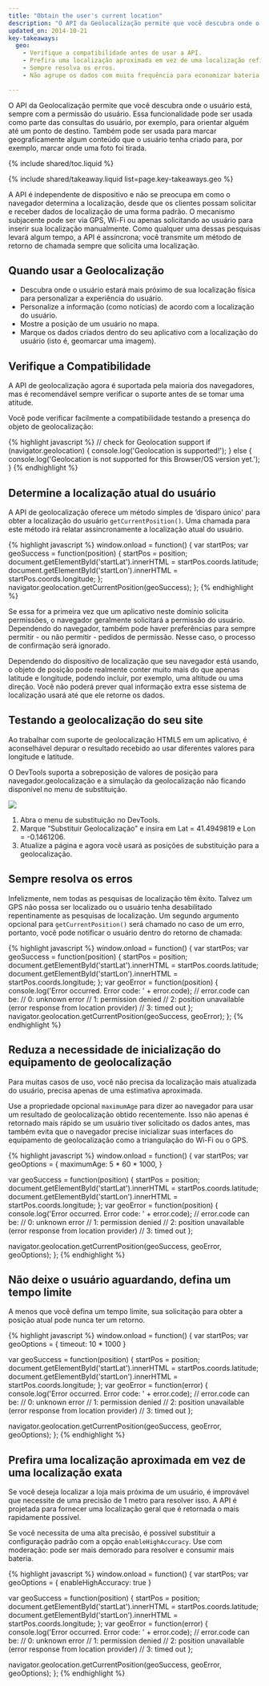 ```yaml
---
title: "Obtain the user's current location"
description: "O API da Geolocalização permite que você descubra onde o usuário está, sempre com a permissão do usuário."
updated_on: 2014-10-21
key-takeaways:
  geo: 
    - Verifique a compatibilidade antes de usar a API.
    - Prefira uma localização aproximada em vez de uma localização refinada.
    - Sempre resolva os erros.
    - Não agrupe os dados com muita frequência para economizar bateria do usuário.

---
```


<p class="intro">
  O API da Geolocalização permite que você descubra onde o usuário está, sempre com a permissão do usuário. Essa funcionalidade pode ser usada como parte das consultas do usuário, por exemplo, para orientar alguém até um ponto de destino. Também pode ser usada para marcar geograficamente algum conteúdo que o usuário tenha criado para, por exemplo, marcar onde uma foto foi tirada.
</p>

{% include shared/toc.liquid %}

{% include shared/takeaway.liquid list=page.key-takeaways.geo %}

A API é independente de dispositivo e não se preocupa em como o navegador determina a
localização, desde que os clientes possam solicitar e receber dados de localização de uma
forma padrão. O mecanismo subjacente pode ser via GPS, Wi-Fi ou apenas
solicitando ao usuário para inserir sua localização manualmente. Como qualquer uma dessas pesquisas
levará algum tempo, a API é assíncrona; você transmite um método de
retorno de chamada sempre que solicita uma localização.

## Quando usar a Geolocalização

*  Descubra onde o usuário estará mais próximo de sua localização física para personalizar 
  a experiência do usuário.
*  Personalize a informação (como notícias) de acordo com a localização do usuário.
*  Mostre a posição de um usuário no mapa.
*  Marque os dados criados dentro do seu aplicativo com a localização do usuário 
 (isto é, geomarcar uma imagem).


## Verifique a Compatibilidade

A API de geolocalização agora é suportada pela maioria dos navegadores, mas é
recomendável sempre verificar o suporte antes de se tomar uma atitude.

Você pode verificar facilmente a compatibilidade testando a presença do
objeto de geolocalização:

{% highlight javascript %}
// check for Geolocation support
if (navigator.geolocation) {
  console.log('Geolocation is supported!');
}
else {
  console.log('Geolocation is not supported for this Browser/OS version yet.');
}
{% endhighlight %}

## Determine a localização atual do usuário

A API de geolocalização oferece um método simples de ‘disparo único' para obter a localização
do usuário `getCurrentPosition()`.  Uma chamada para este método irá relatar
assincronamente a localização atual do usuário.

{% highlight javascript %}
window.onload = function() {
  var startPos;
  var geoSuccess = function(position) {
    startPos = position;
    document.getElementById('startLat').innerHTML = startPos.coords.latitude;
    document.getElementById('startLon').innerHTML = startPos.coords.longitude;
  };
  navigator.geolocation.getCurrentPosition(geoSuccess);
};
{% endhighlight %}

Se essa for a primeira vez que um aplicativo neste domínio solicita
permissões, o navegador geralmente solicitará a permissão do usuário. Dependendo do
navegador, também pode haver preferências para sempre permitir - ou não permitir -
pedidos de permissão. Nesse caso, o processo de confirmação será ignorado.

Dependendo do dispositivo de localização que seu navegador está usando, o objeto de posição
pode realmente conter muito mais do que apenas latitude e longitude, podendo incluir, por exemplo, uma altitude ou uma direção.  Você não poderá prever qual informação extra esse sistema de localização usará até que ele retorne os dados.

## Testando a geolocalização do seu site

Ao trabalhar com suporte de geolocalização HTML5 em um aplicativo, é aconselhável
depurar o resultado recebido ao usar diferentes valores para longitude
e latitude.

O DevTools suporta a sobreposição de valores de posição para navegador.geolocalização
e a simulação da geolocalização não ficando disponível no menu de substituição.

<img src="images/emulategeolocation.png">

1. Abra o menu de substituição no DevTools.
2. Marque “Substituir Geolocalização” e insira em Lat = 41.4949819 e Lon = -0.1461206.
3. Atualize a página e agora você usará as posições de substituição para a geolocalização.

##  Sempre resolva os erros

Infelizmente, nem todas as pesquisas de localização têm êxito. Talvez um GPS não
possa ser localizado ou o usuário tenha desabilitado repentinamente as pesquisas de localização. Um segundo argumento
opcional para `getCurrentPosition()` será chamado no caso de um
erro, portanto, você pode notificar o usuário dentro do retorno de chamada:

{% highlight javascript %}
window.onload = function() {
  var startPos;
  var geoSuccess = function(position) {
    startPos = position;
    document.getElementById('startLat').innerHTML = startPos.coords.latitude;
    document.getElementById('startLon').innerHTML = startPos.coords.longitude;
  };
  var geoError = function(position) {
    console.log('Error occurred. Error code: ' + error.code);
    // error.code can be:
    //   0: unknown error
    //   1: permission denied
    //   2: position unavailable (error response from location provider)
    //   3: timed out
  };
  navigator.geolocation.getCurrentPosition(geoSuccess, geoError);
};
{% endhighlight %}

## Reduza a necessidade de inicialização do equipamento de geolocalização

Para muitas casos de uso, você não precisa da localização mais atualizada do usuário,
precisa apenas de uma estimativa aproximada.

Use a propriedade opcional `maximumAge` para dizer ao navegador para usar um resultado de
geolocalização obtido recentemente.  Isso não apenas é retornado mais rápido se um usuário tiver
solicitado os dados antes, mas também evita que o navegador precise inicializar
suas interfaces do equipamento de geolocalização como a triangulação do Wi-Fi ou o GPS.

{% highlight javascript %}
window.onload = function() {
  var startPos;
  var geoOptions = {
  	maximumAge: 5 * 60 * 1000,
  }

  var geoSuccess = function(position) {
    startPos = position;
    document.getElementById('startLat').innerHTML = startPos.coords.latitude;
    document.getElementById('startLon').innerHTML = startPos.coords.longitude;
  };
  var geoError = function(position) {
    console.log('Error occurred. Error code: ' + error.code);
    // error.code can be:
    //   0: unknown error
    //   1: permission denied
    //   2: position unavailable (error response from location provider)
    //   3: timed out
  };

  navigator.geolocation.getCurrentPosition(geoSuccess, geoError, geoOptions);
};
{% endhighlight %}

## Não deixe o usuário aguardando, defina um tempo limite

A menos que você defina um tempo limite, sua solicitação para obter a posição atual pode nunca ter um retorno.

{% highlight javascript %}
window.onload = function() {
  var startPos;
  var geoOptions = {
     timeout: 10 * 1000
  }

  var geoSuccess = function(position) {
    startPos = position;
    document.getElementById('startLat').innerHTML = startPos.coords.latitude;
    document.getElementById('startLon').innerHTML = startPos.coords.longitude;
  };
  var geoError = function(error) {
    console.log('Error occurred. Error code: ' + error.code);
    // error.code can be:
    //   0: unknown error
    //   1: permission denied
    //   2: position unavailable (error response from location provider)
    //   3: timed out
  };

  navigator.geolocation.getCurrentPosition(geoSuccess, geoError, geoOptions);
};
{% endhighlight %}

## Prefira uma localização aproximada em vez de uma localização exata

Se você deseja localizar a loja mais próxima de um usuário, é improvável que necessite de
uma precisão de 1 metro para resolver isso.  A API é projetada para fornecer uma localização 
geral que é retornada o mais rapidamente possível.

Se você necessita de uma alta precisão, é possível substituir a configuração padrão
com a opção `enableHighAccuracy`.  Use com moderação: pode ser mais demorado
para resolver e consumir mais bateria.

{% highlight javascript %}
window.onload = function() {
  var startPos;
  var geoOptions = {
    enableHighAccuracy: true
  }

  var geoSuccess = function(position) {
    startPos = position;
    document.getElementById('startLat').innerHTML = startPos.coords.latitude;
    document.getElementById('startLon').innerHTML = startPos.coords.longitude;
  };
  var geoError = function(error) {
    console.log('Error occurred. Error code: ' + error.code);
    // error.code can be:
    //   0: unknown error
    //   1: permission denied
    //   2: position unavailable (error response from location provider)
    //   3: timed out
  };

  navigator.geolocation.getCurrentPosition(geoSuccess, geoError, geoOptions);
};
{% endhighlight %}


